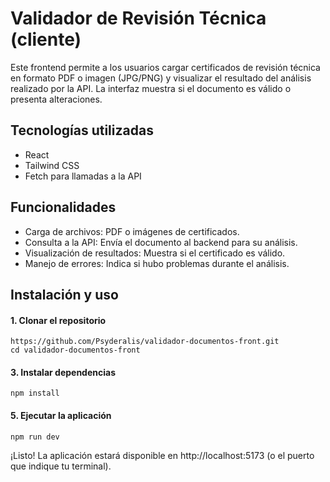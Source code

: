 
# Validador de Revisión Técnica (cliente)

Este frontend permite a los usuarios cargar certificados de revisión técnica en formato PDF o imagen (JPG/PNG) y visualizar el resultado del análisis realizado por la API. La interfaz muestra si el documento es válido o presenta alteraciones.




## Tecnologías utilizadas

* React
* Tailwind CSS
* Fetch para llamadas a la API

## Funcionalidades
* Carga de archivos: PDF o imágenes de certificados.
* Consulta a la API: Envía el documento al backend para su análisis.
* Visualización de resultados: Muestra si el certificado es válido.
* Manejo de errores: Indica si hubo problemas durante el análisis.
## Instalación y uso

#### 1. Clonar el repositorio
```
https://github.com/Psyderalis/validador-documentos-front.git
cd validador-documentos-front
```
#### 3. Instalar dependencias
```
npm install
```

#### 5. Ejecutar la aplicación
```
npm run dev
```
¡Listo! La aplicación estará disponible en http://localhost:5173 (o el puerto que indique tu terminal).

